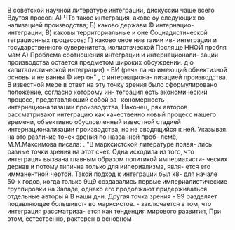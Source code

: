 В советской научной литературе
интеграции, дискуссии чаще всего  Вдутоя
просов: А) ЧТо такое интеграция,  акове оу следующих во
нализацией производства; Б) каково держави © интернацио-
интеграции; В) каковы территориальные и оне Социадистической
теграционных процессов; Г) каково оное нив таиии ив-
интеграции и государственного суверенитета, иолиотвческой
Посляще ННОЙ пробля мам
А) Проблема соотношения интеграции и интернационали-
зации производства остается предметом широких обсуждении.
д
о капиталистической интеграции) - ВИ (речь ла
но имеющий объектизной основы и не ванны © иер он"
, с интернациона-
лизацией производства. В известной мере в ответ на эту точку
зрения было сформулировано положение, согласно которому ин-
теграция есть экономический процесс, представляющий собой за-
кономерность интернеционализации производства, Наконец, рях
авторов рассматривают интеграцию как качественно новый процесс
нашего времени, объективно обусловленный известной стадией
интернационализации производства, но не сводящийся к ней.
Указывая. на это различие точек зрения по названной проб-
лемё, М.М.Максимова писала: . "В марксистской литературе появя-
лись разные точки зрения на этот счет. Одна исходила из того,
что интеграция вызвана главным образом политикой империахясти-
ческих дернав и потому типична только для иипериализма, явля-
ется его имманентной чертой. Такой подход к интеграции был х8-
для начале 50-х годов, когда только 9щ9
создавались первые империалистические группировки на Западе,
однако его продолжают придерживаться отдельные авторы й В наши
дни. Другая точка зрения - 99 разделяет подавляющее большивст-
во марксистов. - заключается в том, что интеграция рассматриза-
ется как тенденция мирового развития, При этом, естественно,
рактерен в основном
